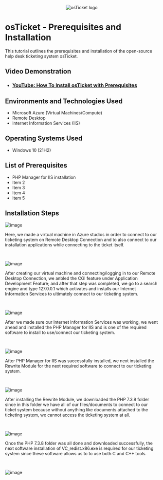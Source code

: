 <p align="center">
<img src="https://i.imgur.com/Clzj7Xs.png" alt="osTicket logo"/>
</p>

<h1>osTicket - Prerequisites and Installation</h1>
This tutorial outlines the prerequisites and installation of the open-source help desk ticketing system osTicket.<br />


<h2>Video Demonstration</h2>

- ### [YouTube: How To Install osTicket with Prerequisites](https://www.youtube.com)

<h2>Environments and Technologies Used</h2>

- Microsoft Azure (Virtual Machines/Compute)
- Remote Desktop
- Internet Information Services (IIS)

<h2>Operating Systems Used </h2>

- Windows 10</b> (21H2)

<h2>List of Prerequisites</h2>

- PHP Manager for IIS installation
- Item 2
- Item 3
- Item 4
- Item 5

<h2>Installation Steps</h2>

<p>
</p>
<p>

![image](https://github.com/amoh2487/osticket-prereqs/assets/148664179/90f5b445-ad45-4800-94d0-82afe67e817c)

  
Here, we made a virtual machine in Azure studios in order to connect to our ticketing system on Remote Desktop Connection and to also connect to our installation applications while connecting to the ticket itself.
</p>
<br />

<p>

</p>
<p>

![image](https://github.com/amoh2487/osticket-prereqs/assets/148664179/d992b493-0924-4a04-88d4-17cc51d42b94)

  
After creating our virtual machine and connecting/logging in to our Remote Desktop Connection, we anbled the CGI feature under Application Development Feature; and after that step was completed, we go to a search engine and type 127.0.0.1 which activates and installs our Internet Information Services to ultimately connect to our ticketing system.
</p>
<br />

<p>
</p>
<p>

![image](https://github.com/amoh2487/osticket-prereqs/assets/148664179/79abf9ff-61fc-4018-a85c-b906eff88670)

  
After we made sure our Internet Information Services was working, we went ahead and installed the PHP Manager for IIS and is one of the required software to install to use/connect our ticketing system.
</p>
<br />

<p>
</p>
<p>

![image](https://github.com/amoh2487/osticket-prereqs/assets/148664179/dee7c4a2-3c7b-4ed2-aa7f-848468e5fd2b)


After PHP Manager for IIS was successfully installed, we next installed the Rewrite Module for the next required software to connect to our ticketing system.
</p>
<br />

<p>
</p>
<p>

![image](https://github.com/amoh2487/osticket-prereqs/assets/148664179/1119946c-92d1-45f0-8d5f-207655b64705)

After installing the Rewrite Module, we downloaded the PHP 7.3.8  folder since in this folder we have all of our files/documents to connect to our ticket system because without anything like documents attached to the ticketing system, we cannot access the ticketing system at all.
</p>
<br />

<p>
</p>
<p>

![image](https://github.com/amoh2487/osticket-prereqs/assets/148664179/17238d93-6221-4eec-992f-36f0becef2d5)

Once the PHP 7.3.8 folder was all done and downloaded successfully, the next software installation of VC_redist.x86.exe is required for our ticketing system since these software allows us to to use both C and C++ tools.
</p>
<br />

<p>
</p>
<p>

![image](https://github.com/amoh2487/osticket-prereqs/assets/148664179/036a1ea0-b270-4e87-a638-dd198768ed1f)

